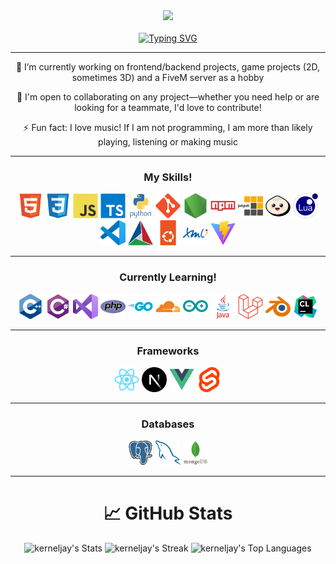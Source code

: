 <div align="center">
  <div align="center">
    <img src="https://c.tenor.com/qJ5evVs-_uUAAAAC/coding.gif" width="500px" />
  </div>
  <br>
   <a href="https://git.io/typing-svg">
    <img src="https://readme-typing-svg.demolab.com?font=Fira+Code&pause=1000&center=true&vCenter=true&width=800&height=25&lines=Hello%2C+I+am+Jay!;Willing+to+learn!;Need+to+work!" alt="Typing SVG" />
  </a>

  ---

  <p align="center"> 🔭 I’m currently working on frontend/backend projects, game projects (2D, sometimes 3D) and a FiveM server as a hobby</p>
  <p align="center">🤝 I'm open to collaborating on any project—whether you need help or are looking for a teammate, I'd love to contribute!</p>
  <p align="center">⚡ Fun fact: I love music! If I am not programming, I am more than likely playing, listening or making music</p>

  ---

  <h3 align="center">My Skills!</h3>
  <p align="center">
    <img src="https://github.com/devicons/devicon/raw/master/icons/html5/html5-original.svg" alt="HTML5" height="40" style="max-width: 100%;">
    <img src="https://github.com/devicons/devicon/raw/master/icons/css3/css3-original.svg" alt="CSS3" height="40" style="max-width: 100%;">
    <img src="https://github.com/devicons/devicon/blob/master/icons/javascript/javascript-original.svg" alt="JS" height="40" style="max-width: 100%;">
    <img src="https://github.com/devicons/devicon/blob/master/icons/typescript/typescript-original.svg" alt="TypeScript" height="40" style="max-width: 100%;">
    <img src="https://github.com/devicons/devicon/blob/master/icons/python/python-original-wordmark.svg" alt="Python" height="40" style="max-width: 100%;">
    <img src="https://github.com/devicons/devicon/blob/master/icons/git/git-original.svg" alt="Git" height="40" style="max-width: 100%;">
    <img src="https://github.com/devicons/devicon/blob/master/icons/nodejs/nodejs-original.svg" alt="Node.JS" height="40" style="max-width: 100%;">
    <img src="https://github.com/devicons/devicon/blob/master/icons/npm/npm-original-wordmark.svg" alt="NPM" height="40" style="max-width: 100%;">
    <img src="https://github.com/devicons/devicon/blob/master/icons/pnpm/pnpm-original-wordmark.svg" alt="pNPM" height="40" style="max-width: 100%;">
    <img src="https://github.com/devicons/devicon/blob/master/icons/bun/bun-original.svg" alt="bun" height="40" style="max-width: 100%;">
    <img src="https://github.com/devicons/devicon/blob/master/icons/lua/lua-original.svg" alt="LUA" height="40" style="max-width: 100%;">
<!--     <img src="https://github.com/devicons/devicon/blob/master/icons/react/react-original-wordmark.svg" alt="React.JS" height="40" style="max-width: 100%;"> -->
    <img src="https://github.com/devicons/devicon/blob/master/icons/vscode/vscode-original.svg" alt="VSCode" height="40" style="max-width: 100%;">
    <img src="https://github.com/devicons/devicon/blob/master/icons/cmake/cmake-original.svg" alt="cmake" height="40" style="max-width: 100%;">
    <img src="https://github.com/devicons/devicon/blob/master/icons/ubuntu/ubuntu-original.svg" alt="ubuntu" height="40" style="max-width: 100%;">
    <img src="https://github.com/devicons/devicon/blob/master/icons/xml/xml-original.svg" alt="xml" height="40" style="max-width: 100%;">
    <img src="https://github.com/devicons/devicon/blob/master/icons/vitejs/vitejs-original.svg" alt="vitejs" height="40" style="max-width: 100%;">
    
  </p>

  ---

  <h3 align="center">Currently Learning!</h3>
    <img src="https://github.com/devicons/devicon/blob/master/icons/cplusplus/cplusplus-original.svg" alt="C++" height="40" style="max-width: 100%;">
    <img src="https://github.com/devicons/devicon/blob/master/icons/csharp/csharp-original.svg" alt="csharp" height="40" style="max-width: 100%;">
    <img src="https://github.com/devicons/devicon/blob/master/icons/visualstudio/visualstudio-original.svg" alt="visualstudio" height="40" style="max-width: 100%;">
    <img src="https://github.com/devicons/devicon/blob/master/icons/php/php-original.svg" alt="PhP" height="40" style="max-width: 100%;">
    <img src="https://github.com/devicons/devicon/blob/master/icons/go/go-original-wordmark.svg" alt="go" height="40" style="max-width: 100%;">
    <img src="https://github.com/devicons/devicon/blob/master/icons/cloudflare/cloudflare-original.svg" alt="cloudflare" height="40" style="max-width: 100%;">
    <img src="https://github.com/devicons/devicon/blob/master/icons/arduino/arduino-original.svg" alt="arduino" height="40" style="max-width: 100%;">
    <img src="https://github.com/devicons/devicon/blob/master/icons/java/java-original-wordmark.svg" alt="Java" height="40" style="max-width: 100%;">
    <img src="https://github.com/devicons/devicon/blob/master/icons/laravel/laravel-original.svg" alt="Laravel" height="40" style="max-width: 100%;">
    <img src="https://github.com/devicons/devicon/blob/master/icons/blender/blender-original.svg" alt="blender" height="40" style="max-width: 100%;">
    <img src="https://github.com/devicons/devicon/blob/master/icons/clion/clion-original.svg" alt="clion" height="40" style="max-width: 100%;">
  <p align="center">
  </p>

  ---

  <h3 align="center">Frameworks</h3>

  <p align="center">
    <img src="https://github.com/devicons/devicon/blob/master/icons/react/react-original.svg" alt="React.JS" height="40" style="max-width: 100%;">
    <img src="https://github.com/devicons/devicon/blob/master/icons/nextjs/nextjs-original.svg" alt="Next.JS" height="40" style="max-width: 100%;">
    <img src="https://github.com/devicons/devicon/blob/master/icons/vuejs/vuejs-original.svg" alt="Vue.JS" height="40" style="max-width: 100%;">
    <img src="https://github.com/devicons/devicon/blob/master/icons/svelte/svelte-original.svg" alt="svelte" height="40" style="max-width: 100%;">
  </p>

  ---

  <h3 align="center">Databases</h3>

  <p align="center">
     <img src="https://github.com/devicons/devicon/blob/master/icons/postgresql/postgresql-original.svg" alt="PostgreSQL" height="40" style="max-width: 100%;">
     <img src="https://github.com/devicons/devicon/blob/master/icons/mysql/mysql-original.svg" alt="MySQL" height="40" style="max-width: 100%;">
     <img src="https://github.com/devicons/devicon/blob/master/icons/mongodb/mongodb-original-wordmark.svg" alt="MongoDB" height="40" style="max-width: 100%;">
  </p>

  ---


  # 📈 GitHub Stats
  ![kerneljay's Stats](https://github-readme-stats.vercel.app/api?username=kerneljay&theme=vue-dark&show_icons=true&hide_border=false&count_private=true)
  ![kerneljay's Streak](https://github-readme-streak-stats.herokuapp.com/?user=kerneljay&theme=vue-dark&hide_border=false)
  ![kerneljay's Top Languages](https://github-readme-stats.vercel.app/api/top-langs/?username=kerneljay&theme=vue-dark&show_icons=true&hide_border=false&layout=compact)
</div>
